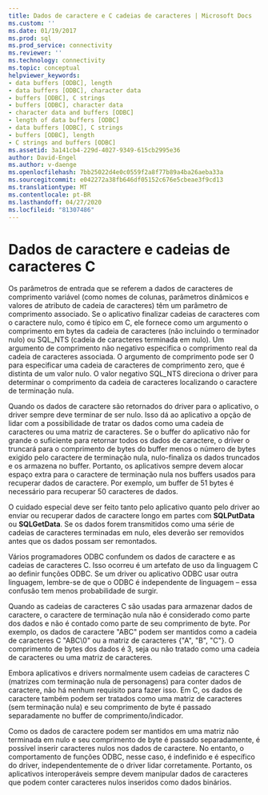 ```yaml
---
title: Dados de caractere e C cadeias de caracteres | Microsoft Docs
ms.custom: ''
ms.date: 01/19/2017
ms.prod: sql
ms.prod_service: connectivity
ms.reviewer: ''
ms.technology: connectivity
ms.topic: conceptual
helpviewer_keywords:
- data buffers [ODBC], length
- data buffers [ODBC], character data
- buffers [ODBC], C strings
- buffers [ODBC], character data
- character data and buffers [ODBC]
- length of data buffers [ODBC]
- data buffers [ODBC], C strings
- buffers [ODBC], length
- C strings and buffers [ODBC]
ms.assetid: 3a141cb4-229d-4027-9349-615cb2995e36
author: David-Engel
ms.author: v-daenge
ms.openlocfilehash: 7bb25022d4e0c0559f2a8f77b89a4ba26aeba33a
ms.sourcegitcommit: e042272a38fb646df05152c676e5cbeae3f9cd13
ms.translationtype: MT
ms.contentlocale: pt-BR
ms.lasthandoff: 04/27/2020
ms.locfileid: "81307486"
---
```

# <a name="character-data-and-c-strings"></a>Dados de caractere e cadeias de caracteres C
Os parâmetros de entrada que se referem a dados de caracteres de comprimento variável (como nomes de colunas, parâmetros dinâmicos e valores de atributo de cadeia de caracteres) têm um parâmetro de comprimento associado. Se o aplicativo finalizar cadeias de caracteres com o caractere nulo, como é típico em C, ele fornece como um argumento o comprimento em bytes da cadeia de caracteres (não incluindo o terminador nulo) ou SQL_NTS (cadeia de caracteres terminada em nulo). Um argumento de comprimento não negativo especifica o comprimento real da cadeia de caracteres associada. O argumento de comprimento pode ser 0 para especificar uma cadeia de caracteres de comprimento zero, que é distinta de um valor nulo. O valor negativo SQL_NTS direciona o driver para determinar o comprimento da cadeia de caracteres localizando o caractere de terminação nula.  
  
 Quando os dados de caractere são retornados do driver para o aplicativo, o driver sempre deve terminar de ser nulo. Isso dá ao aplicativo a opção de lidar com a possibilidade de tratar os dados como uma cadeia de caracteres ou uma matriz de caracteres. Se o buffer do aplicativo não for grande o suficiente para retornar todos os dados de caractere, o driver o truncará para o comprimento de bytes do buffer menos o número de bytes exigido pelo caractere de terminação nula, nulo-finaliza os dados truncados e os armazena no buffer. Portanto, os aplicativos sempre devem alocar espaço extra para o caractere de terminação nula nos buffers usados para recuperar dados de caractere. Por exemplo, um buffer de 51 bytes é necessário para recuperar 50 caracteres de dados.  
  
 O cuidado especial deve ser feito tanto pelo aplicativo quanto pelo driver ao enviar ou recuperar dados de caractere longo em partes com **SQLPutData** ou **SQLGetData**. Se os dados forem transmitidos como uma série de cadeias de caracteres terminadas em nulo, eles deverão ser removidos antes que os dados possam ser remontados.  
  
 Vários programadores ODBC confundem os dados de caractere e as cadeias de caracteres C. Isso ocorreu é um artefato de uso da linguagem C ao definir funções ODBC. Se um driver ou aplicativo ODBC usar outra linguagem, lembre-se de que o ODBC é independente de linguagem – essa confusão tem menos probabilidade de surgir.  
  
 Quando as cadeias de caracteres C são usadas para armazenar dados de caractere, o caractere de terminação nula não é considerado como parte dos dados e não é contado como parte de seu comprimento de byte. Por exemplo, os dados de caractere "ABC" podem ser mantidos como a cadeia de caracteres C "ABC\0" ou a matriz de caracteres {"A", "B", "C"}. O comprimento de bytes dos dados é 3, seja ou não tratado como uma cadeia de caracteres ou uma matriz de caracteres.  
  
 Embora aplicativos e drivers normalmente usem cadeias de caracteres C (matrizes com terminação nula de personagens) para conter dados de caractere, não há nenhum requisito para fazer isso. Em C, os dados de caractere também podem ser tratados como uma matriz de caracteres (sem terminação nula) e seu comprimento de byte é passado separadamente no buffer de comprimento/indicador.  
  
 Como os dados de caractere podem ser mantidos em uma matriz não terminada em nulo e seu comprimento de byte é passado separadamente, é possível inserir caracteres nulos nos dados de caractere. No entanto, o comportamento de funções ODBC, nesse caso, é indefinido e é específico do driver, independentemente de o driver lidar corretamente. Portanto, os aplicativos interoperáveis sempre devem manipular dados de caracteres que podem conter caracteres nulos inseridos como dados binários.
